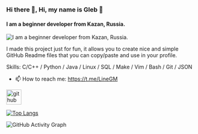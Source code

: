 ### Hi there 👋, Hi, my name is Gleb 👋
#### I am a beginner developer from Kazan, Russia.
![I am a beginner developer from Kazan, Russia.](https://arturssmirnovs.github.io/github-profile-readme-generator/images/banner.png)

I made this project just for fun, it allows you to create nice and simple GitHub Readme files that you can copy/paste and use in your profile.

Skills: C/C++ / Python / Java / Linux / SQL / Make / Vim / Bash / Git / JSON 

- 📫 How to reach me: https://t.me/LineGM 


[<img src='https://cdn.jsdelivr.net/npm/simple-icons@3.0.1/icons/github.svg' alt='github' height='40'>](https://github.com/LineGM)  

[![Top Langs](https://github-readme-stats.vercel.app/api/top-langs/?username=LineGM)](https://github.com/anuraghazra/github-readme-stats)

![GitHub Activity Graph](https://activity-graph.herokuapp.com/graph?username=LineGM)
